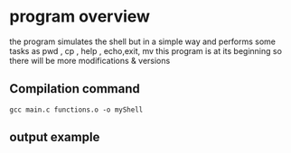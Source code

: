# program overview
the program simulates the shell but in a simple way and performs some tasks as pwd , cp , help , echo,exit, mv 
this program is at its beginning so there will be more modifications & versions

## Compilation command 
```
gcc main.c functions.o -o myShell

```
## output example
